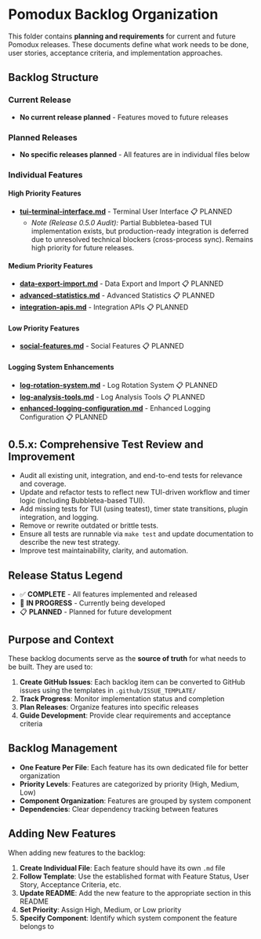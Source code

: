 # Pomodux Backlog Organization

This folder contains **planning and requirements** for current and future Pomodux releases. These documents define what work needs to be done, user stories, acceptance criteria, and implementation approaches.

## Backlog Structure

### Current Release
- **No current release planned** - Features moved to future releases

### Planned Releases
- **No specific releases planned** - All features are in individual files below

### Individual Features

#### High Priority Features
- **[tui-terminal-interface.md](tui-terminal-interface.md)** - Terminal User Interface 📋 PLANNED
  - *Note (Release 0.5.0 Audit):* Partial Bubbletea-based TUI implementation exists, but production-ready integration is deferred due to unresolved technical blockers (cross-process sync). Remains high priority for future releases.

#### Medium Priority Features
- **[data-export-import.md](data-export-import.md)** - Data Export and Import 📋 PLANNED
- **[advanced-statistics.md](advanced-statistics.md)** - Advanced Statistics 📋 PLANNED
- **[integration-apis.md](integration-apis.md)** - Integration APIs 📋 PLANNED

#### Low Priority Features
- **[social-features.md](social-features.md)** - Social Features 📋 PLANNED

#### Logging System Enhancements
- **[log-rotation-system.md](log-rotation-system.md)** - Log Rotation System 📋 PLANNED
- **[log-analysis-tools.md](log-analysis-tools.md)** - Log Analysis Tools 📋 PLANNED
- **[enhanced-logging-configuration.md](enhanced-logging-configuration.md)** - Enhanced Logging Configuration 📋 PLANNED

## 0.5.x: Comprehensive Test Review and Improvement
- Audit all existing unit, integration, and end-to-end tests for relevance and coverage.
- Update and refactor tests to reflect new TUI-driven workflow and timer logic (including Bubbletea-based TUI).
- Add missing tests for TUI (using teatest), timer state transitions, plugin integration, and logging.
- Remove or rewrite outdated or brittle tests.
- Ensure all tests are runnable via `make test` and update documentation to describe the new test strategy.
- Improve test maintainability, clarity, and automation.

## Release Status Legend

- ✅ **COMPLETE** - All features implemented and released
- 🔄 **IN PROGRESS** - Currently being developed
- 📋 **PLANNED** - Planned for future development

## Purpose and Context

These backlog documents serve as the **source of truth** for what needs to be built. They are used to:

1. **Create GitHub Issues**: Each backlog item can be converted to GitHub issues using the templates in `.github/ISSUE_TEMPLATE/`
2. **Track Progress**: Monitor implementation status and completion
3. **Plan Releases**: Organize features into specific releases
4. **Guide Development**: Provide clear requirements and acceptance criteria

## Backlog Management

- **One Feature Per File**: Each feature has its own dedicated file for better organization
- **Priority Levels**: Features are categorized by priority (High, Medium, Low)
- **Component Organization**: Features are grouped by system component
- **Dependencies**: Clear dependency tracking between features

## Adding New Features

When adding new features to the backlog:

1. **Create Individual File**: Each feature should have its own `.md` file
2. **Follow Template**: Use the established format with Feature Status, User Story, Acceptance Criteria, etc.
3. **Update README**: Add the new feature to the appropriate section in this README
4. **Set Priority**: Assign High, Medium, or Low priority
5. **Specify Component**: Identify which system component the feature belongs to 
